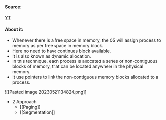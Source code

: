 #### Source:
[YT](https://www.youtube.com/watch?v=lxus-whQDnk&list=PLXj4XH7LcRfDrdQuJTHIPmKMpa7eYVaPm&index=50)

#### About it:

* Whenever there is a free space in memory, the OS will assign process to memory as per free space in memory block.
* Here no need to have continues block available.
* It is also known as dynamic allocation.
* In this technique, each process is allocated a series of non-contiguous blocks of memory, that can be located anywhere in the physical memory.
* It use pointers to link the non-contiguous memory blocks allocated to a process.

![[Pasted image 20230521134824.png]]

* 2 Approach
	* [[Paging]]
	* [[Segmentation]]
